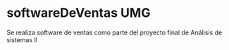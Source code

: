 # softwareDeVentas UMG
Se realiza software de ventas como parte del proyecto final de Análisis de sistemas ll

